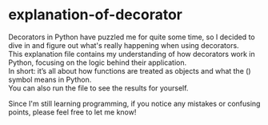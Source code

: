 # explanation-of-decorator

 Decorators in Python have puzzled me for quite some time, so I decided to dive in and figure out what's really happening when using decorators.   
 This explanation file contains my understanding of how decorators work in Python, focusing on the logic behind their application.  
 In short: it’s all about how functions are treated as objects and what the () symbol means in Python.  
 You can also run the file to see the results for yourself. <br> 

 Since I'm still learning programming, if you notice any mistakes or confusing points, please feel free to let me know! 
 
